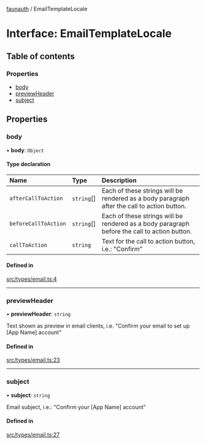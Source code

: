 [faunauth](../index.md) / EmailTemplateLocale

# Interface: EmailTemplateLocale

## Table of contents

### Properties

- [body](EmailTemplateLocale.md#body)
- [previewHeader](EmailTemplateLocale.md#previewheader)
- [subject](EmailTemplateLocale.md#subject)

## Properties

### body

• **body**: `Object`

#### Type declaration

| Name | Type | Description |
| :------ | :------ | :------ |
| `afterCallToAction` | `string`[] | Each of these strings will be rendered as a body paragraph after the call to action button. |
| `beforeCallToAction` | `string`[] | Each of these strings will be rendered as a body paragraph before the call to action button. |
| `callToAction` | `string` | Text for the call to action button, i.e.: "Confirm" |

#### Defined in

[src/types/email.ts:4](https://github.com/alexnitta/faunauth/blob/a52671e/src/types/email.ts#L4)

___

### previewHeader

• **previewHeader**: `string`

Text shown as preview in email clients, i.e. "Confirm your email to set up [App Name] account"

#### Defined in

[src/types/email.ts:23](https://github.com/alexnitta/faunauth/blob/a52671e/src/types/email.ts#L23)

___

### subject

• **subject**: `string`

Email subject, i.e.: "Confirm your [App Name] account"

#### Defined in

[src/types/email.ts:27](https://github.com/alexnitta/faunauth/blob/a52671e/src/types/email.ts#L27)
